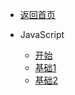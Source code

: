 * [返回首页](README.md)

* JavaScript
    * [开始](/javascript/README.md)
    * [基础1](/javascript/1.md)
    * [基础2](/javascript/2.md)
